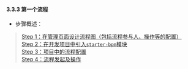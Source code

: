 #### <span id="bpm_3">3.3.3 第一个流程</span>

- 步骤概述：

> [Step 1：在管理页面设计流程图（包括流程参与人、操作等的配置）](#bpm_3_1)  
> [Step 2：在开发项目中引入`starter-bpm`模块](#bpm_3_2)  
> [Step 3：项目中的流程配置](#bpm_3_3)  
> [Step 4：流程发起及操作](#bpm_3_4)

